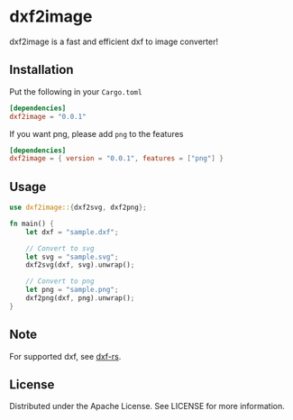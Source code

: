 # dxf2image

dxf2image is a fast and efficient dxf to image converter!

## Installation

Put the following in your `Cargo.toml`
``` toml
[dependencies]
dxf2image = "0.0.1"
```

If you want png, please add `png` to the features
``` toml
[dependencies]
dxf2image = { version = "0.0.1", features = ["png"] }
```

## Usage

``` rust
use dxf2image::{dxf2svg, dxf2png};

fn main() {
    let dxf = "sample.dxf";

    // Convert to svg
    let svg = "sample.svg";
    dxf2svg(dxf, svg).unwrap();

    // Convert to png
    let png = "sample.png";
    dxf2png(dxf, png).unwrap();
}
```

## Note

For supported dxf, see [dxf-rs](https://github.com/ixmilia/dxf-rs).

## License

Distributed under the Apache License. See LICENSE for more information.
